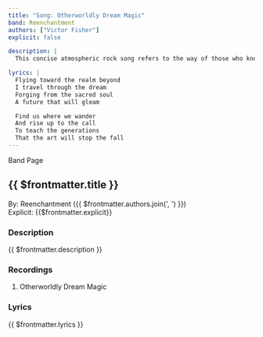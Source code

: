 ```yaml
---
title: "Song: Otherworldly Dream Magic"
band: Reenchantment
authors: ["Victor Fisher"]
explicit: false

description: |
  This concise atmospheric rock song refers to the way of those who know.

lyrics: |
  Flying toward the realm beyond
  I travel through the dream
  Forging from the sacred soul
  A future that will gleam

  Find us where we wander
  And rise up to the call
  To teach the generations
  That the art will stop the fall
---
```


<g-link to="/band/reenchantment">Band Page</g-link>

## {{ $frontmatter.title }}

By: <g-link to="/band/reenchantment">Reenchantment</g-link> ({{ $frontmatter.authors.join(', ') }})  
Explicit: {{$frontmatter.explicit}}

### Description

<vue-markdown>{{ $frontmatter.description }}</vue-markdown>

### Recordings

1. <g-link to="/recording/otherworldly-dream-magic">Otherworldly Dream Magic</g-link>

### Lyrics

<vue-markdown>{{ $frontmatter.lyrics }}</vue-markdown>
